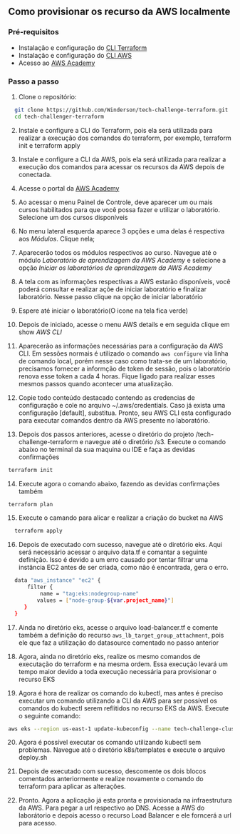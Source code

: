 ## Como provisionar os recurso da AWS localmente

### Pré-requisitos

- Instalação e configuração do [CLI Terraform](https://developer.hashicorp.com/terraform/tutorials/aws-get-started/install-cli)
- Instalação e configuração do [CLI AWS](https://docs.aws.amazon.com/pt_br/cli/latest/userguide/getting-started-install.html)
- Acesso ao [AWS Academy](https://awsacademy.instructure.com/)

### Passo a passo

1.  Clone o repositório:

```sh
  git clone https://github.com/Winderson/tech-challenge-terraform.git
  cd tech-challenger-terraform
```

2. Instale e configure a CLI do Terraform, pois ela será utilizada para realizar a execução dos comandos do terraform, por exemplo, terraform init e terraform apply

3. Instale e configure a CLI da AWS, pois ela será utilizada para realizar a execução dos comandos para acessar os recursos da AWS depois de conectada.

4. Acesse o portal da [AWS Academy](https://docs.aws.amazon.com/pt_br/cli/latest/userguide/getting-started-install.html)

5. Ao acessar o menu Painel de Controle, deve aparecer um ou mais cursos habilitados para que você possa fazer e utilizar o laboratório. Selecione um dos cursos disponíveis

6. No menu lateral esquerda aparece 3 opções e uma delas é respectiva aos _Módulos_. Clique nela;

7. Aparecerão todos os módulos respectivos ao curso. Navegue até o módulo _Laboratório de aprendizagem da AWS Academy_ e selecione a opção _Iniciar os laboratórios de aprendizagem da AWS Academy_

8. A tela com as informações respectivas a AWS estarão disponíveis, você poderá consultar e realizar açõe de iniciar laboratório e finalizar laboratório. Nesse passo clique na opção de iniciar laboratório

9. Espere até iniciar o laboratório(O icone na tela fica verde)

10. Depois de iniciado, acesse o menu AWS details e em seguida clique em show _AWS CLI_

11. Aparecerão as informações necessárias para a configuração da AWS CLI. Em sessões normais é utilizado o comando `aws configure` via linha de comando local, porém nesse caso como trata-se de um laboratório, precisamos fornecer a informção de token de sessão, pois o laboratório renova esse token a cada 4 horas. Fique ligado para realizar esses mesmos passos quando acontecer uma atualização.

12. Copie todo conteúdo destacado contendo as credencias de configuração e cole no arquivo ~/.aws/credentials. Caso já exista uma configuração [default], substitua. Pronto, seu AWS CLI esta configurado para executar comandos dentro da AWS presente no laboratório.

13. Depois dos passos anteriores, acesse o diretório do projeto /tech-challenge-terraform e navegue até o diretório /s3. Execute o comando abaixo no terminal da sua maquina ou IDE e faça as devidas confirmações

```sh
terraform init
```

14. Execute agora o comando abaixo, fazendo as devidas confirmações também

```sh
terraform plan
```

15. Execute o camando para alicar e realizar a criação do bucket na AWS

```sh
  terraform apply
```

16. Depois de executado com sucesso, navegue até o diretório eks. Aqui será necessário acessar o arquivo data.tf e comantar a seguinte definição. Isso é devido a um erro causado por tentar filtrar uma instância EC2 antes de ser criada, como não é encontrada, gera o erro.

```sh
  data "aws_instance" "ec2" {
      filter {
          name = "tag:eks:nodegroup-name"
         values = ["node-group-${var.project_name}"]
     }
  }
```

17. Ainda no diretório eks, acesse o arquivo load-balancer.tf e comente também a definição do recurso `aws_lb_target_group_attachment`, pois ele que faz a utilização do datasource comentado no passo anterior

18. Agora, ainda no diretório eks, realize os mesmo comandos de executação do terraform e na mesma ordem. Essa execução levará um tempo maior devido a toda execução necessária para provisionar o recurso EKS

19. Agora é hora de realizar os comando do kubectl, mas antes é preciso executar um comando utilizando a CLI da AWS para ser possível os comandos do kubectl serem reflitidos no recurso EKS da AWS. Execute o seguinte comando:

```sh
aws eks --region us-east-1 update-kubeconfig --name tech-challenge-cluster
```

20. Agora é possível executar os comando utilizando kubectl sem problemas. Navegue até o diretório k8s/templates e execute o arquivo deploy.sh

21. Depois de executado com sucesso, descomente os dois blocos comentados anteriormente e realize novamente o comando do terraform para aplicar as alterações.

22. Pronto. Agora a aplicação já esta pronta e provisionada na infraestrutura da AWS. Para pegar a url respectivo ao DNS. Acesse a AWS do laborátorio e depois acesso o recurso Load Balancer e ele forncerá a url para acesso.
